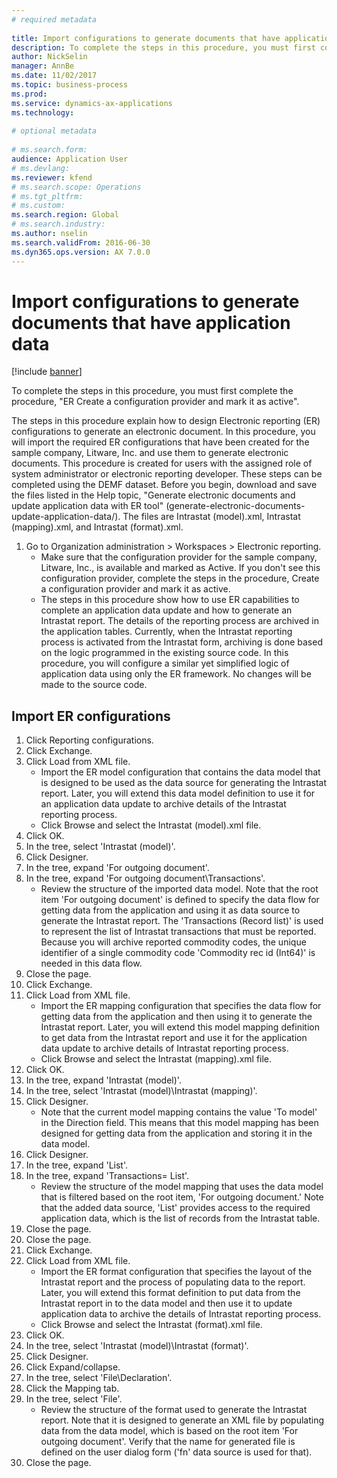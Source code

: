 ```yaml
--- 
# required metadata 
 
title: Import configurations to generate documents that have application data
description: To complete the steps in this procedure, you must first complete the procedure, "ER Create a configuration provider and mark it as active". 
author: NickSelin
manager: AnnBe 
ms.date: 11/02/2017
ms.topic: business-process 
ms.prod:  
ms.service: dynamics-ax-applications 
ms.technology:  
 
# optional metadata 
 
# ms.search.form:   
audience: Application User 
# ms.devlang:  
ms.reviewer: kfend
# ms.search.scope: Operations 
# ms.tgt_pltfrm:  
# ms.custom:  
ms.search.region: Global
# ms.search.industry: 
ms.author: nselin
ms.search.validFrom: 2016-06-30 
ms.dyn365.ops.version: AX 7.0.0 
---
```

# Import configurations to generate documents that have application data

[!include [banner](../../includes/banner.md)]

To complete the steps in this procedure, you must first complete the procedure, "ER Create a configuration provider and mark it as active".

The steps in this procedure explain how to design Electronic reporting (ER) configurations to generate an electronic document. In this procedure, you will import the required ER configurations that have been created for the sample company, Litware, Inc. and use them to generate electronic documents. This procedure is created for users with the assigned role of system administrator or electronic reporting developer. These steps can be completed using the DEMF dataset. Before you begin, download and save the files listed in the Help topic, "Generate electronic documents and update application data with ER tool" (generate-electronic-documents-update-application-data/). The files are Intrastat (model).xml, Intrastat (mapping).xml, and Intrastat (format).xml.

1. Go to Organization administration > Workspaces > Electronic reporting.
    * Make sure that the configuration provider for the sample company, Litware, Inc., is available and marked as Active. If you don't see this configuration provider, complete the steps in the procedure, Create a configuration provider and mark it as active.  
    * The steps in this procedure show how to use ER capabilities to complete an application data update and how to generate an Intrastat report. The details of the reporting process are archived in the application tables. Currently, when the Intrastat reporting process is activated from the Intrastat form, archiving is done based on the logic programmed in the existing source code. In this procedure, you will configure a similar yet simplified logic of application data using only the ER framework. No changes will be made to the source code.   

## Import ER configurations
1. Click Reporting configurations.
2. Click Exchange.
3. Click Load from XML file.
    * Import the ER model configuration that contains the data model that is designed to be used as the data source for generating the Intrastat report. Later, you will extend this data model definition to use it for an application data update to archive details of the Intrastat reporting process.   
    * Click Browse and select the Intrastat (model).xml file.  
4. Click OK.
5. In the tree, select 'Intrastat (model)'.
6. Click Designer.
7. In the tree, expand 'For outgoing document'.
8. In the tree, expand 'For outgoing document\Transactions'.
    * Review the structure of the imported data model. Note that the root item 'For outgoing document' is defined to specify the data flow for getting data from the application and using it as data source to generate the Intrastat report. The 'Transactions (Record list)' is used to represent the list of Intrastat transactions that must be reported. Because you will archive reported commodity codes, the unique identifier of a single commodity code 'Commodity rec id (Int64)' is needed in this data flow.   
9. Close the page.
10. Click Exchange.
11. Click Load from XML file.
    * Import the ER mapping configuration that specifies the data flow for getting data from the application and then using it to generate the Intrastat report. Later, you will extend this model mapping definition to get data from the Intrastat report and use it for the application data update to archive details of Intrastat reporting process.   
    * Click Browse and select the Intrastat (mapping).xml file.  
12. Click OK.
13. In the tree, expand 'Intrastat (model)'.
14. In the tree, select 'Intrastat (model)\Intrastat (mapping)'.
15. Click Designer.
    * Note that the current model mapping contains the value 'To model' in the Direction field. This means that this model mapping has been designed for getting data from the application and storing it in the data model.  
16. Click Designer.
17. In the tree, expand 'List'.
18. In the tree, expand 'Transactions= List'.
    * Review the structure of the model mapping that uses the data model that is filtered based on the root item, 'For outgoing document.' Note that the added data source, 'List' provides access to the required application data, which is the list of records from the Intrastat table.  
19. Close the page.
20. Close the page.
21. Click Exchange.
22. Click Load from XML file.
    * Import the ER format configuration that specifies the layout of the Intrastat report and the process of populating data to the report. Later, you will extend this format definition to put data from the Intrastat report in to the data model and then use it to update application data to archive the details of Intrastat reporting process.   
    * Click Browse and select the Intrastat (format).xml file.  
23. Click OK.
24. In the tree, select 'Intrastat (model)\Intrastat (format)'.
25. Click Designer.
26. Click Expand/collapse.
27. In the tree, select 'File\Declaration'.
28. Click the Mapping tab.
29. In the tree, select 'File'.
    * Review the structure of the format used to generate the Intrastat report. Note that it is designed to generate an XML file by populating data from the data model, which is based on the root item 'For outgoing document'. Verify that the name for generated file is defined on the user dialog form ('fn' data source is used for that).   
30. Close the page.

